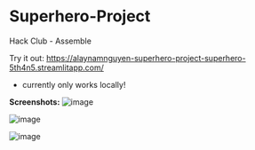 # Superhero-Project
Hack Club - Assemble

Try it out:
https://alaynamnguyen-superhero-project-superhero-5th4n5.streamlitapp.com/

* currently only works locally!


**Screenshots:**
![image](https://user-images.githubusercontent.com/70042644/185538835-11f9e5a9-9d2d-402d-b826-62846b8a59f1.png)

![image](https://user-images.githubusercontent.com/70042644/185538980-0c179f89-3df3-435e-a05a-696c09806f0c.png)

![image](https://media.discordapp.net/attachments/878043501898637322/1010034377754939453/unknown.png?width=1163&height=654)